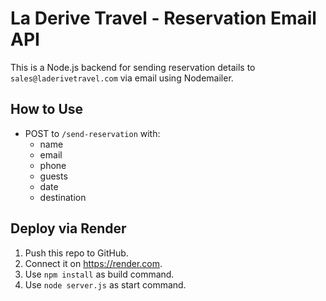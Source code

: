 # La Derive Travel - Reservation Email API

This is a Node.js backend for sending reservation details to `sales@laderivetravel.com` via email using Nodemailer.

## How to Use

- POST to `/send-reservation` with:
  - name
  - email
  - phone
  - guests
  - date
  - destination

## Deploy via Render

1. Push this repo to GitHub.
2. Connect it on https://render.com.
3. Use `npm install` as build command.
4. Use `node server.js` as start command.

